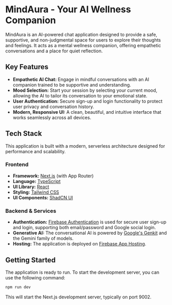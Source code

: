 # MindAura - Your AI Wellness Companion

MindAura is an AI-powered chat application designed to provide a safe, supportive, and non-judgmental space for users to explore their thoughts and feelings. It acts as a mental wellness companion, offering empathetic conversations and a place for quiet reflection.

## Key Features

*   **Empathetic AI Chat:** Engage in mindful conversations with an AI companion trained to be supportive and understanding.
*   **Mood Selection:** Start your session by selecting your current mood, allowing the AI to tailor its conversation to your emotional state.
*   **User Authentication:** Secure sign-up and login functionality to protect user privacy and conversation history.
*   **Modern, Responsive UI:** A clean, beautiful, and intuitive interface that works seamlessly across all devices.

## Tech Stack

This application is built with a modern, serverless architecture designed for performance and scalability.

### Frontend

*   **Framework:** [Next.js](https://nextjs.org/) (with App Router)
*   **Language:** [TypeScript](https://www.typescriptlang.org/)
*   **UI Library:** [React](https://reactjs.org/)
*   **Styling:** [Tailwind CSS](https://tailwindcss.com/)
*   **UI Components:** [ShadCN UI](https://ui.shadcn.com/)

### Backend & Services

*   **Authentication:** [Firebase Authentication](https://firebase.google.com/docs/auth) is used for secure user sign-up and login, supporting both email/password and Google social login.
*   **Generative AI:** The conversational AI is powered by [Google's Genkit](https://firebase.google.com/docs/genkit) and the Gemini family of models.
*   **Hosting:** The application is deployed on [Firebase App Hosting](https://firebase.google.com/docs/app-hosting).

## Getting Started

The application is ready to run. To start the development server, you can use the following command:

```bash
npm run dev
```

This will start the Next.js development server, typically on port 9002.
